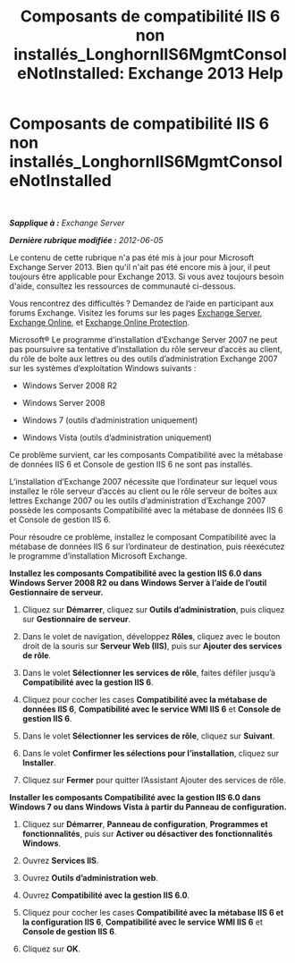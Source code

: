 ﻿---
title: 'Composants de compatibilité IIS 6 non installés_LonghornIIS6MgmtConsoleNotInstalled: Exchange 2013 Help'
TOCTitle: Composants de compatibilité IIS 6 non installés_LonghornIIS6MgmtConsoleNotInstalled
ms:assetid: 8358eafb-def7-4b8d-8fe1-623bc5a0e20e
ms:mtpsurl: https://technet.microsoft.com/fr-fr/library/ms.exch.setupreadiness.longhorniis6mgmtconsolenotinstalled(v=EXCHG.150)
ms:contentKeyID: 50478598
ms.date: 04/24/2018
mtps_version: v=EXCHG.150
ms.translationtype: HT
---

# Composants de compatibilité IIS 6 non installés\_LonghornIIS6MgmtConsoleNotInstalled

 

_**Sapplique à :** Exchange Server_

_**Dernière rubrique modifiée :** 2012-06-05_

Le contenu de cette rubrique n'a pas été mis à jour pour Microsoft Exchange Server 2013. Bien qu'il n'ait pas été encore mis à jour, il peut toujours être applicable pour Exchange 2013. Si vous avez toujours besoin d'aide, consultez les ressources de communauté ci-dessous.

Vous rencontrez des difficultés ? Demandez de l’aide en participant aux forums Exchange. Visitez les forums sur les pages [Exchange Server](https://go.microsoft.com/fwlink/p/?linkid=60612), [Exchange Online](https://go.microsoft.com/fwlink/p/?linkid=267542), et [Exchange Online Protection](https://go.microsoft.com/fwlink/p/?linkid=285351).

Microsoft® Le programme d’installation d’Exchange Server 2007 ne peut pas poursuivre sa tentative d’installation du rôle serveur d’accès au client, du rôle de boîte aux lettres ou des outils d’administration Exchange 2007 sur les systèmes d’exploitation Windows suivants :

  - Windows Server 2008 R2

  - Windows Server 2008

  - Windows 7 (outils d’administration uniquement)

  - Windows Vista (outils d’administration uniquement)

Ce problème survient, car les composants Compatibilité avec la métabase de données IIS 6 et Console de gestion IIS 6 ne sont pas installés.

L’installation d’Exchange 2007 nécessite que l’ordinateur sur lequel vous installez le rôle serveur d’accès au client ou le rôle serveur de boîtes aux lettres Exchange 2007 ou les outils d’administration d’Exchange 2007 possède les composants Compatibilité avec la métabase de données IIS 6 et Console de gestion IIS 6.

Pour résoudre ce problème, installez le composant Compatibilité avec la métabase de données IIS 6 sur l’ordinateur de destination, puis réexécutez le programme d’installation Microsoft Exchange.

**Installez les composants Compatibilité avec la gestion IIS 6.0 dans Windows Server 2008 R2 ou dans Windows Server à l’aide de l’outil Gestionnaire de serveur.**

1.  Cliquez sur **Démarrer**, cliquez sur **Outils d’administration**, puis cliquez sur **Gestionnaire de serveur**.

2.  Dans le volet de navigation, développez **Rôles**, cliquez avec le bouton droit de la souris sur **Serveur Web (IIS)**, puis sur **Ajouter des services de rôle**.

3.  Dans le volet **Sélectionner les services de rôle**, faites défiler jusqu’à **Compatibilité avec la gestion IIS 6**.

4.  Cliquez pour cocher les cases **Compatibilité avec la métabase de données IIS 6**, **Compatibilité avec le service WMI IIS 6** et **Console de gestion IIS 6**.

5.  Dans le volet **Sélectionner les services de rôle**, cliquez sur **Suivant**.

6.  Dans le volet **Confirmer les sélections pour l’installation**, cliquez sur **Installer**.

7.  Cliquez sur **Fermer** pour quitter l’Assistant Ajouter des services de rôle.

**Installer les composants Compatibilité avec la gestion IIS 6.0 dans Windows 7 ou dans Windows Vista à partir du Panneau de configuration.**

1.  Cliquez sur **Démarrer**, **Panneau de configuration**, **Programmes et fonctionnalités**, puis sur **Activer ou désactiver des fonctionnalités Windows**.

2.  Ouvrez **Services IIS**.

3.  Ouvrez **Outils d’administration web**.

4.  Ouvrez **Compatibilité avec la gestion IIS 6.0**.

5.  Cliquez pour cocher les cases **Compatibilité avec la métabase IIS 6 et la configuration IIS 6**, **Compatibilité avec le service WMI IIS 6** et **Console de gestion IIS 6**.

6.  Cliquez sur **OK**.

